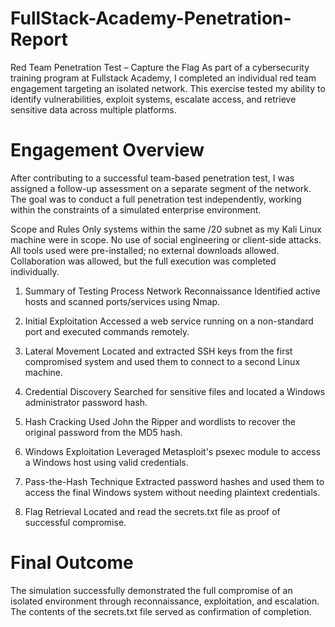 # FullStack-Academy-Penetration-Report
Red Team Penetration Test – Capture the Flag
As part of a cybersecurity training program at Fullstack Academy, I completed an individual red team engagement targeting an isolated network. This exercise tested my ability to identify vulnerabilities, exploit systems, escalate access, and retrieve sensitive data across multiple platforms.

# Engagement Overview
After contributing to a successful team-based penetration test, I was assigned a follow-up assessment on a separate segment of the network. The goal was to conduct a full penetration test independently, working within the constraints of a simulated enterprise environment.

Scope and Rules
Only systems within the same /20 subnet as my Kali Linux machine were in scope.
No use of social engineering or client-side attacks.
All tools used were pre-installed; no external downloads allowed.
Collaboration was allowed, but the full execution was completed individually.

1. Summary of Testing Process
Network Reconnaissance
Identified active hosts and scanned ports/services using Nmap.

2. Initial Exploitation
Accessed a web service running on a non-standard port and executed commands remotely.

3. Lateral Movement
Located and extracted SSH keys from the first compromised system and used them to connect to a second Linux machine.

4. Credential Discovery
Searched for sensitive files and located a Windows administrator password hash.

5. Hash Cracking
Used John the Ripper and wordlists to recover the original password from the MD5 hash.

6. Windows Exploitation
Leveraged Metasploit's psexec module to access a Windows host using valid credentials.

7. Pass-the-Hash Technique
Extracted password hashes and used them to access the final Windows system without needing plaintext credentials.

8. Flag Retrieval
Located and read the secrets.txt file as proof of successful compromise.

# Final Outcome
The simulation successfully demonstrated the full compromise of an isolated environment through reconnaissance, exploitation, and escalation. The contents of the secrets.txt file served as confirmation of completion.
